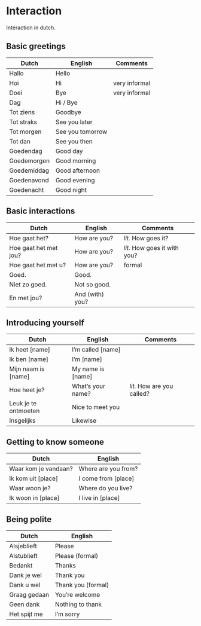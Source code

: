 # Interaction

Interaction in dutch.

## Basic greetings

| Dutch | English | Comments |
| ----- | ------- | -------- |
| Hallo | Hello |  |
| Hoi | Hi | very informal |
| Doei | Bye | very informal |
| Dag | Hi / Bye |  |
| Tot ziens | Goodbye |  |
| Tot straks | See you later |  |
| Tot morgen | See you tomorrow |  |
| Tot dan | See you then |  |
| Goedendag | Good day |  |
| Goedemorgen | Good morning |  |
| Goedemiddag | Good afternoon |  |
| Goedenavond | Good evening |  |
| Goedenacht | Good night |  |

## Basic interactions

| Dutch | English | Comments |
| ----- | ------- | -------- |
| Hoe gaat het? | How are you? | *lit.* How goes it? |
| Hoe gaat het met jou? | How are you? | *lit.* How goes it with you? |
| Hoe gaat het met u? | How are you? | formal |
| Goed. | Good. |  |
| Niet zo goed. | Not so good. |  |
| En met jou? | And (with) you? |  |

## Introducing yourself

| Dutch | English | Comments |
| ----- | ------- | -------- |
| Ik heet [name] | I’m called [name] |  |
| Ik ben [name] | I’m [name] |  |
| Mijn naam is [name] | My name is [name] |  |
| Hoe heet je? | What’s your name? | *lit.*  How are you called? |
| Leuk je te ontmoeten | Nice to meet you |  |
| Insgelijks | Likewise |  |

## Getting to know someone

| Dutch | English |
| ----- | ------- |
| Waar kom je vandaan? | Where are you from? |
| Ik kom uit [place] | I come from [place] |
| Waar woon je? | Where do you live? |
| Ik woon in [place] | I live in [place] |

## Being polite

| Dutch | English |
| ----- | ------- |
| Alsjeblieft | Please |
| Alstublieft | Please (formal) |
| Bedankt | Thanks |
| Dank je wel | Thank you |
| Dank u wel | Thank you (formal) |
| Graag gedaan | You’re welcome |
| Geen dank | Nothing to thank |
| Het spijt me | I’m sorry |
